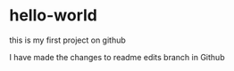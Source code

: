 # hello-world
this is my first project on github


I have made the changes to readme edits branch in Github

